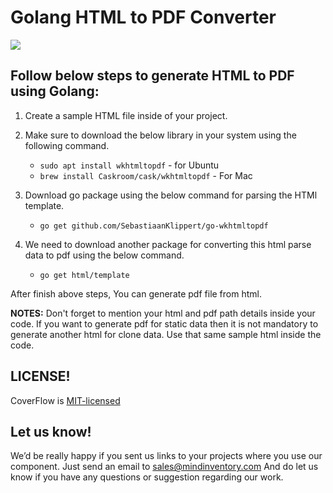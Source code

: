 # Golang HTML to PDF Converter

<img src="https://raw.githubusercontent.com/Mindinventory/Golang-HTMLTOPDF-Converter/master/html-pdf-new.gif" >

## Follow below steps to generate HTML to PDF using Golang:

  1. Create a sample HTML file inside of your project.
  
  2. Make sure to download the below library in your system using the following command.  
     
     - ``sudo apt install wkhtmltopdf`` - for Ubuntu
     - ``brew install Caskroom/cask/wkhtmltopdf`` - For Mac
  
  3. Download go package using the below command for parsing the HTMl template.
     - ``go get github.com/SebastiaanKlippert/go-wkhtmltopdf``
   
  4. We need to download another package for converting this html parse data to pdf using the below command.    
     - ``go get html/template``
       
 
  
After finish above steps, You can generate pdf file from html. 

**NOTES:** Don't forget to mention your html and pdf path details inside your code. If you want to generate pdf for static data then it is not mandatory to generate another html for clone data. Use that same sample html inside the code.


## LICENSE!

CoverFlow is [MIT-licensed](https://github.com/mindinventory/Golang-HTMLTOPDF-Converter/blob/master/LICENSE)

## Let us know!
We’d be really happy if you sent us links to your projects where you use our component. Just send an email to sales@mindinventory.com And do let us know if you have any questions or suggestion regarding our work.

